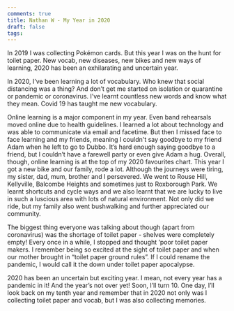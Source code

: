 ```yaml
---
comments: true
title: Nathan W - My Year in 2020
draft: false
tags:
---
```


 
In 2019 I was collecting Pokémon cards. But this year I was on the hunt for toilet paper. New vocab, new diseases, new bikes and new ways of learning, 2020 has been an exhilarating and uncertain year.

In 2020, I’ve been learning a lot of vocabulary. Who knew that social distancing was a thing? And don’t get me started on isolation or quarantine or pandemic or coronavirus. I’ve learnt countless new words and know what they mean. Covid 19 has taught me new vocabulary.

Online learning is a major component in my year. Even band rehearsals moved online due to health guidelines. I learned a lot about technology and was able to communicate via email and facetime.  But then I missed face to face learning and my friends, meaning I couldn't say goodbye to my friend Adam when he left to go to Dubbo. It’s hard enough saying goodbye to a friend, but I couldn’t have a farewell party or even give Adam a hug. Overall, though, online learning is at the top of my 2020 favourites chart.
This year I got a new bike and our family, rode a lot. Although the journeys were tiring, my sister, dad, mum, brother and I persevered. We went to Rouse Hill, Kellyville, Balcombe Heights and sometimes just to Roxborough Park. We learnt shortcuts and cycle ways and we also learnt that we are lucky to live in such a luscious area with lots of natural environment. Not only did we ride, but my family also went bushwalking and further appreciated our community.

The biggest thing everyone was talking about though (apart from coronavirus) was the shortage of toilet paper - shelves were completely empty! Every once in a while, I stopped and thought ‘poor toilet paper makers. I remember being so excited at the sight of toilet paper and when our mother brought in “toilet paper ground rules”. If I could rename the pandemic, I would call it the down under toilet paper apocalypse.

2020 has been an uncertain but exciting year. I mean, not every year has a pandemic in it! And the year’s not over yet! Soon, I’ll turn 10. One day, I’ll look back on my tenth year and remember that in 2020 not only was I collecting toilet paper and vocab, but I was also collecting memories.

